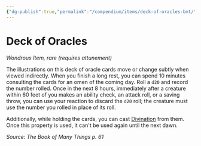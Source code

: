 ```yaml
---
{"dg-publish":true,"permalink":"/compendium/items/deck-of-oracles-bmt/","tags":["compendium/src/5e/bmt","item/attunement/required","item/rarity/rare","item/wondrous"]}
---
```


# Deck of Oracles
*Wondrous Item, rare (requires attunement)*  


The illustrations on this deck of oracle cards move or change subtly when viewed indirectly. When you finish a long rest, you can spend 10 minutes consulting the cards for an omen of the coming day. Roll a `d20` and record the number rolled. Once in the next 8 hours, immediately after a creature within 60 feet of you makes an ability check, an attack roll, or a saving throw, you can use your reaction to discard the `d20` roll; the creature must use the number you rolled in place of its roll.

Additionally, while holding the cards, you can cast [Divination](compendium/spells/divination.md) from them. Once this property is used, it can't be used again until the next dawn.

*Source: The Book of Many Things p. 61*
